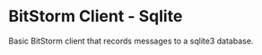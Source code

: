 BitStorm Client - Sqlite
========================

Basic BitStorm client that records messages to a sqlite3 database.